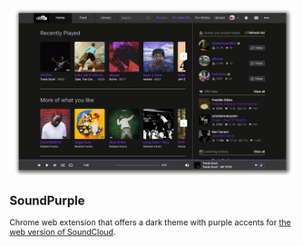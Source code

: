 <img src="https://github.com/rxphyy/soundcloud-dark/blob/main/images/preview-home.png" width="900"/>

## SoundPurple

Chrome web extension that offers a dark theme with purple accents for [the web version of SoundCloud](https://soundcloud.com).
